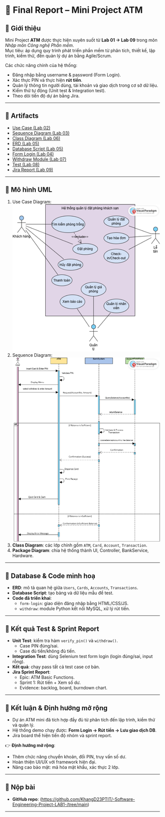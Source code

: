 # 🏦 Final Report – Mini Project ATM

## 📌 Giới thiệu
Mini Project **ATM** được thực hiện xuyên suốt từ **Lab 01 → Lab 09** trong môn *Nhập môn Công nghệ Phần mềm*.  
Mục tiêu: áp dụng quy trình phát triển phần mềm từ phân tích, thiết kế, lập trình, kiểm thử, đến quản lý dự án bằng Agile/Scrum.  

Các chức năng chính của hệ thống:
- Đăng nhập bằng username & password (Form Login).
- Xác thực PIN và thực hiện **rút tiền**.
- Quản lý thông tin người dùng, tài khoản và giao dịch trong cơ sở dữ liệu.
- Kiểm thử tự động (Unit test & Integration test).
- Theo dõi tiến độ dự án bằng Jira.  

---

## 📌 Artifacts  

- [Use Case (Lab 02)](https://github.com/KhangD23PTIT/NMCNPM/blob/main/labs/lab02-uc/LAB02.png)  
- [Sequence Diagram (Lab 03)](https://github.com/KhangD23PTIT/NMCNPM/blob/main/labs/lab03-atm-diagrams/LAB03-SQ-ATM.png)  
- [Class Diagram (Lab 06)](https://github.com/KhangD23PTIT/NMCNPM/blob/main/labs/lab06-atm-class/classdiagram-lab06.png)  
- [ERD (Lab 05)](https://drive.google.com/file/d/1C81uyR2nvn19kXrmfrY8MOVtBv293qrE/view?usp=drive_link)  
- [Database Script (Lab 05)](https://drive.google.com/file/d/1gjPwdEC-PpjKl6zRTxsOCjYPL2sDNRcb/view?usp=drive_link)  
- [Form Login (Lab 04)](https://github.com/KhangD23PTIT/NMCNPM/tree/main/labs/lab04-form-login)  
- [Withdraw Module (Lab 07)](https://drive.google.com/drive/folders/1haYaKiuJ6EwMQiPjjHxdITR_FdgFRWNA?usp=drive_link)  
- [Test (Lab 08)](https://github.com/KhangD23PTIT/NMCNPM/tree/main/labs/lab08-testing)  
- [Jira Report (Lab 09)](https://github.com/KhangD23PTIT/NMCNPM/blob/main/labs/lab09.pdf)  

---

## 📌 Mô hình UML
1. Use Case Diagram: ![Use Case](https://github.com/KhangD23PTIT/NMCNPM/blob/main/labs/lab02-uc/LAB02.png)  
2. Sequence Diagram: ![Sequence](https://github.com/KhangD23PTIT/NMCNPM/blob/main/labs/lab03-atm-diagrams/LAB03-SQ-ATM.png)
3. **Class Diagram**: các lớp chính gồm `ATM`, `Card`, `Account`, `Transaction`.  
4. **Package Diagram**: chia hệ thống thành UI, Controller, BankService, Hardware.  

---

## 📌 Database & Code minh hoạ
- **ERD**: mô tả quan hệ giữa `Users`, `Cards`, `Accounts`, `Transactions`.  
- **Database Script**: tạo bảng và dữ liệu mẫu để test.  
- **Code đã triển khai**:  
  - `form-login`: giao diện đăng nhập bằng HTML/CSS/JS.  
  - `withdraw`: module Python kết nối MySQL, xử lý rút tiền.  

---

## 📌 Kết quả Test & Sprint Report
- **Unit Test**: kiểm tra hàm `verify_pin()` và `withdraw()`.  
  - Case PIN đúng/sai.  
  - Case đủ tiền/không đủ tiền.  
- **Integration Test**: dùng Selenium test form login (login đúng/sai, input rỗng).  
- **Kết quả**: chạy pass tất cả test case cơ bản.  
- **Jira Sprint Report**:  
  - Epic: ATM Basic Functions.  
  - Sprint 1: Rút tiền + Xem số dư.  
  - Evidence: backlog, board, burndown chart.  

---

## 📌 Kết luận & Định hướng mở rộng
- Dự án ATM mini đã tích hợp đầy đủ từ phân tích đến lập trình, kiểm thử và quản lý.  
- Hệ thống demo chạy được: **Form Login → Rút tiền → Lưu giao dịch DB**.  
- Jira board thể hiện tiến độ nhóm và sprint report.  

👉 **Định hướng mở rộng**:  
- Thêm chức năng chuyển khoản, đổi PIN, truy vấn số dư.  
- Hoàn thiện UI/UX với framework hiện đại.  
- Nâng cao bảo mật: mã hóa mật khẩu, xác thực 2 lớp.  

---

## 📎 Nộp bài
- **GitHub repo**: (https://github.com/KhangD23PTIT/-Software-Engineering-Project-LAB1-/tree/main)
---
